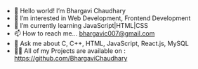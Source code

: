  - 👋 Hello world! I’m Bhargavi Chaudhary
 - 👀 I’m interested in Web Development, Frontend Development 
 - 🌱 I’m currently learning JavaScript|HTML|CSS
 - 📫 How to reach me... bhargavic007@gmail.com
 - 💭 Ask me about C, C++, HTML, JavaScript, React.js, MySQL 
 - 👩‍💻 All of my Projects are available on :
       https://github.com/BhargaviChaudhary
<!---
BhargaviChaudhary/BhargaviChaudhary is a ✨ special ✨ repository because its `README.md` (this file) appears on your GitHub profile.
You can click the Preview link to take a look at your changes.
--->
